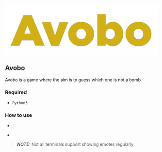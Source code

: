 ![avobo](https://github.com/Wahyunaa/avobo/blob/main/zNf_assets/avobo.png)

## Avobo
Avobo is a game where the aim is to guess which one is not a bomb</p>


### Required
  - `Python3`
### How to use
  - ```git clone https://github.com/wahyunaa/avobo
  - 
> **_NOTE:_** Not all terminals support showing emotes regularly
